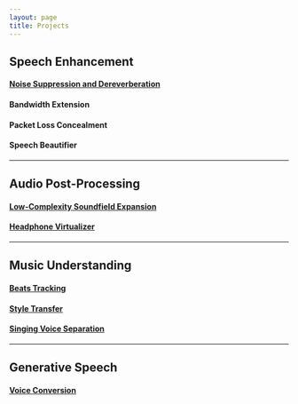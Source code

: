 ```yaml
---
layout: page
title: Projects
---
```


## Speech Enhancement
#### [Noise Suppression and Dereverberation](<https://xz725.github.io/projects/noise_reduction/>) 
#### Bandwidth Extension
#### Packet Loss Concealment
#### Speech Beautifier
---------------------------------------------
## Audio Post-Processing
#### [Low-Complexity Soundfield Expansion](<https://xz725.github.io/projects/soundfield_expansion>)
#### [Headphone Virtualizer](<https://xz725.github.io/projects/headphone_virt>)
---------------------------------------------
## Music Understanding
#### [Beats Tracking](<https://xz725.github.io/projects/beats_tracking>)
#### [Style Transfer](<https://xz725.github.io/projects/style_transfer>)
#### [Singing Voice Separation](<https://xz725.github.io/projects/singing_voice_separation>)
---------------------------------------------
## Generative Speech
#### [Voice Conversion](<https://xz725.github.io/projects/voice_conversion>)


